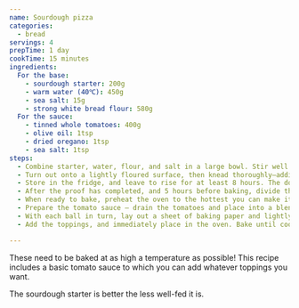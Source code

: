 ```yaml
---
name: Sourdough pizza
categories:
  - bread
servings: 4
prepTime: 1 day
cookTime: 15 minutes
ingredients:
  For the base:
    - sourdough starter: 200g
    - warm water (40℃): 450g
    - sea salt: 15g
    - strong white bread flour: 580g
  For the sauce:
    - tinned whole tomatoes: 400g
    - olive oil: 1tsp
    - dried oregano: 1tsp
    - sea salt: 1tsp
steps:
  - Combine starter, water, flour, and salt in a large bowl. Stir well until a rough, loose, sticky dough is formed.
  - Turn out onto a lightly floured surface, then knead thoroughly—adding a little more flour if needed—until a smooth and elastic ball of dough is formed. This should take about 10 minutes.
  - Store in the fridge, and leave to rise for at least 8 hours. The dough can be prepared up to 4 days in advance.
  - After the proof has completed, and 5 hours before baking, divide the dough into four equal portions and shape into tight balls. Place in a lightly oiled proofing container, like a high-walled baking dish, and leave on the counter.
  - When ready to bake, preheat the oven to the hottest you can make it. Make sure your topping ingredients are ready, then gently remove the proofed dough balls from the container and place on a lightly floured work surface.
  - Prepare the tomato sauce – drain the tomatoes and place into a blender, reserving the liquid for other recipes. Add the oil, salt, and oregano, and blend until smooth. Taste and season as required.
  - With each ball in turn, lay out a sheet of baking paper and lightly scatter with polenta. Gradually flattening out the ball into a pizza-sized disc, taking care to avoid pressing the air out of a crust at the rim – this is the bit you want to be puffy.
  - Add the toppings, and immediately place in the oven. Bake until cooked to your liking, then remove from the oven and serve.

---
```


These need to be baked at as high a temperature as possible! This recipe includes a basic tomato sauce to which you can add whatever toppings you want.

The sourdough starter is better the less well-fed it is.
